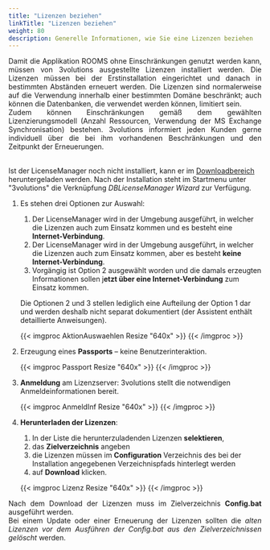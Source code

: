 ```yaml
---
title: "Lizenzen beziehen"
linkTitle: "Lizenzen beziehen"
weight: 80
description: Generelle Informationen, wie Sie eine Lizenzen beziehen
---
```

<p align = "justify">
Damit die Applikation ROOMS ohne Einschränkungen genutzt werden kann, müssen von 3volutions ausgestellte Lizenzen installiert werden. Die Lizenzen müssen bei der Erstinstallation eingerichtet und danach in bestimmten Abständen erneuert werden. Die Lizenzen sind normalerweise auf die Verwendung innerhalb einer bestimmten Domäne beschränkt; auch können die Datenbanken, die verwendet werden können, limitiert sein. </br> Zudem können Einschränkungen gemäß dem gewählten Lizenzierungsmodell (Anzahl Ressourcen, Verwendung der MS Exchange Synchronisation) bestehen. 3volutions informiert jeden Kunden gerne individuell über die bei ihm vorhandenen Beschränkungen und den Zeitpunkt der Erneuerungen. </br> </br>

Ist der LicenseManager noch nicht installiert, kann er im <a href = "https://3volutions.atlassian.net/servicedesk/customer/portal/1/article/508690433"> Downloadbereich </a> heruntergeladen werden. Nach der Installation steht im Startmenu unter "3volutions" die Verknüpfung <i>DBLicenseManager Wizard</i> zur Verfügung. </p>

1. Es stehen drei Optionen zur Auswahl:

   1. Der LicenseManager wird in der Umgebung ausgeführt, in welcher die Lizenzen auch zum Einsatz kommen und es besteht eine **Internet-Verbindung**.
   2. Der LicenseManager wird in der Umgebung ausgeführt, in welcher die Lizenzen auch zum Einsatz kommen, aber es besteht **keine Internet-Verbindung**.
   3. Vorgängig ist Option 2 ausgewählt worden und die damals erzeugten Informationen sollen j**etzt über eine Internet-Verbindung** zum Einsatz kommen.

    Die Optionen 2 und 3 stellen lediglich eine Aufteilung der Option 1 dar und werden deshalb nicht separat dokumentiert (der Assistent enthält detaillierte Anweisungen).

    {{< imgproc AktionAuswaehlen Resize "640x" >}} {{< /imgproc >}}

2. Erzeugung eines **Passports** – keine Benutzerinteraktion.
   
   {{< imgproc Passport Resize "640x" >}} {{< /imgproc >}}

3. **Anmeldung** am Lizenzserver: 3volutions stellt die notwendigen Anmeldeinformationen bereit.
   
   {{< imgproc AnmeldInf Resize "640x" >}} {{< /imgproc >}}

4. **Herunterladen der Lizenzen**: 
   1. In der Liste die herunterzuladenden Lizenzen **selektieren**, 
   2. das **Zielverzeichnis** angeben
   3. die Lizenzen müssen im **Configuration** Verzeichnis des bei der Installation angegebenen Verzeichnispfads hinterlegt werden
   4. auf **Download** klicken.
   
   {{< imgproc Lizenz Resize "640x" >}} {{< /imgproc >}}

<p align = "justify"> 
Nach dem Download der Lizenzen muss im Zielverzeichnis <b> Config.bat</b> ausgeführt werden. </br>
Bei einem Update oder einer Erneuerung der Lizenzen sollten die <i>alten Lizenzen vor dem Ausführen der Config.bat aus den Zielverzeichnissen gelöscht</i> werden. </p>